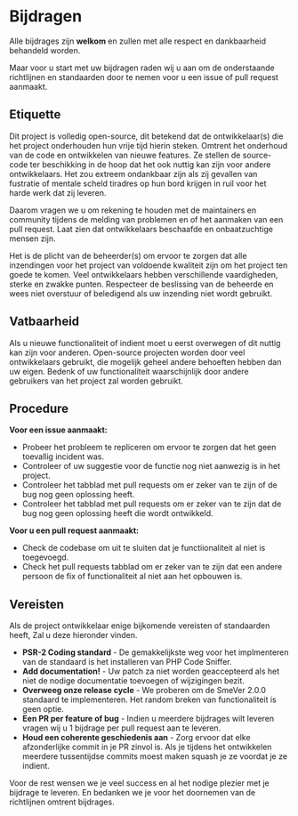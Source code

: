 # Bijdragen 

Alle bijdrages zijn **welkom** en zullen met alle respect en dankbaarheid behandeld worden. 

Maar voor u start met uw bijdragen raden wij u aan om de onderstaande richtlijnen en standaarden 
door te nemen voor u een issue of pull request aanmaakt. 

## Etiquette 

Dit project is volledig open-source, dit betekend dat de ontwikkelaar(s) die het project onderhouden hun vrije tijd hierin steken. 
Omtrent het onderhoud van de code en ontwikkelen van nieuwe features. Ze stellen de source-code ter beschikking in de hoop dat het ook
nuttig kan zijn voor andere ontwikkelaars. Het zou extreem ondankbaar zijn als zij gevallen van fustratie of mentale scheld tiradres 
op hun bord krijgen in ruil voor het harde werk dat zij leveren. 

Daarom vragen we u om rekening te houden met de maintainers en community tijdens de melding van problemen en of het aanmaken van 
een pull request. Laat zien dat ontwikkelaars beschaafde en onbaatzuchtige mensen zijn. 

Het is de plicht van de beheerder(s) om ervoor te zorgen dat alle inzendingen voor het project van voldoende kwaliteit zijn om het 
project ten goede te komen. Veel ontwikkelaars hebben verschillende vaardigheden, sterke en zwakke punten. Respecteer de beslissing van de beheerde en wees
niet overstuur of beledigend als uw inzending niet wordt gebruikt. 

## Vatbaarheid 

Als u nieuwe functionaliteit of indient moet u eerst overwegen of dit nuttig kan zijn voor anderen. 
Open-source projecten worden door veel ontwikkelaars gebruikt, die mogelijk geheel andere behoeften hebben dan uw eigen. Bedenk 
of uw functionaliteit waarschijnlijk door andere gebruikers van het project zal worden gebruikt.

## Procedure 

**Voor een issue aanmaakt:**

- Probeer het probleem te repliceren om ervoor te zorgen dat het geen toevallig incident was.
- Controleer of uw suggestie voor de functie nog niet aanwezig is in het project. 
- Controleer het tabblad met pull requests om er zeker van te zijn of de bug nog geen oplossing heeft.
- Controleer het tabblad met pull requests om er zeker van te zijn dat de bug nog geen oplossing heeft die wordt ontwikkeld.

**Voor u een pull request aanmaakt:**

- Check de codebase om uit te sluiten dat je functiionaliteit al niet is toegevoegd. 
- Check het pull requests tabblad om er zeker van te zijn dat een andere persoon de fix of functionaliteit al niet aan het opbouwen is. 

## Vereisten 

Als de project ontwikkelaar enige bijkomende vereisten of standaarden heeft, Zal u deze hieronder vinden. 

- **PSR-2 Coding standard** - De gemakkelijkste weg voor het implmenteren van de standaard is het installeren van PHP Code Sniffer. 
- **Add documentation!** - Uw patch za niet worden geaccepteerd als het niet de nodige documentatie toevoegen of wijzigingen bezit. 
- **Overweeg onze release cycle** - We proberen om de SmeVer 2.0.0 standaard te implementeren. Het random breken van functionaliteit is geen optie. 
- **Een PR per feature of bug** - Indien u meerdere bijdrages wilt leveren vragen wij u 1 bijdrage per pull request aan te leveren. 
- **Houd een coherente geschiedenis aan** - Zorg ervoor dat elke afzonderlijke commit in je PR zinvol is. Als je tijdens het ontwikkelen meerdere tussentijdse commits moest maken squash je ze voordat je ze indient. 

Voor de rest wensen we je veel success en al het nodige plezier met je bijdrage te leveren. En bedanken we je voor het doornemen van de richtlijnen omtrent bijdrages. 